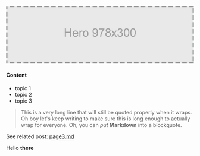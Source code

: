 <img class="pageHero" src="./assets/hero-978x300.png">

#### Content
- topic 1
- topic 2
- topic 3

> This is a very long line that will still be quoted properly when it wraps. Oh boy let's keep writing to make sure this is long enough to actually wrap for everyone. Oh, you can *put* **Markdown** into a blockquote.

See related post: [page3.md](./page3.md)

Hello <b>there</b>
